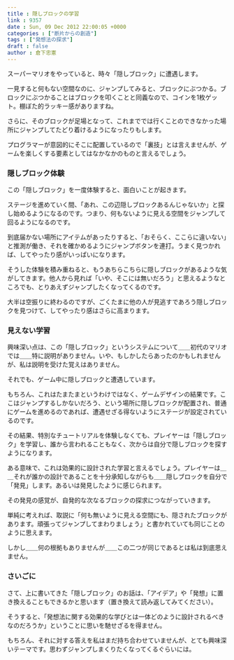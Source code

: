 ```yaml
---
title : 隠しブロックの学習
link : 9357
date : Sun, 09 Dec 2012 22:00:05 +0000
categories : ["断片からの創造"]
tags : ["発想法の探求"]
draft : false
author : 倉下忠憲
---
```


スーパーマリオをやっていると、時々「隠しブロック」に遭遇します。

一見すると何もない空間なのに、ジャンプしてみると、ブロックにぶつかる。ブロックにぶつかることはブロックを叩くことと同義なので、コインを1枚ゲット。棚ぼた的ラッキー感がありますね。

さらに、そのブロックが足場となって、これまででは行くことのできなかった場所にジャンプしてたどり着けるようになったりもします。

プログラマーが意図的にそこに配置しているので「裏技」とは言えませんが、ゲームを楽しくする要素としてはなかなかのものと言えるでしょう。

<h3>隠しブロック体験</h3>
この「隠しブロック」を一度体験すると、面白いことが起きます。

ステージを進めていく間、「あれ、この辺隠しブロックあるんじゃないか」と探し始めるようになるのです。つまり、何もないように見える空間をジャンプして回るようになるのです。

到底届かない場所にアイテムがあったりすると、「おそらく、ここらに違いない」と推測が働き、それを確かめるようにジャンプボタンを連打。うまく見つかれば、してやったり感がいっぱいになります。

そうした体験を積み重ねると、もうあちらこちらに隠しブロックがあるような気がしてきます。他人から見れば「いや、そこには無いだろう」と思えるようなところでも、とりあえずジャンプしたくなってくるのです。

大半は空振りに終わるのですが、ごくたまに他の人が見逃すであろう隠しブロックを見つけて、してやったり感はさらに高まります。

<h3>見えない学習</h3>
興味深い点は、この「隠しブロック」というシステムについて＿＿初代のマリオでは＿＿特に説明がありません。いや、もしかしたらあったのかもしれませんが、私は説明を受けた覚えはありません。

それでも、ゲーム中に隠しブロックと遭遇しています。

もちろん、これはたまたまというわけではなく、ゲームデザインの結果です。ここはジャンプするしかないだろう、という場所に隠しブロックが配置され、普通にゲームを進めるのであれば、遭遇せざる得ないようにステージが設定されているのです。

その結果、特別なチュートリアルを体験しなくても、プレイヤーは「隠しブロック」を学習し、誰から言われることもなく、次からは自分で隠しブロックを探すようになります。

ある意味で、これは効果的に設計された学習と言えるでしょう。プレイヤーは＿＿それが誰かの設計であることを十分承知しながらも＿＿隠しブロックを自分で「発見」します。あるいは発見したように感じられます。

その発見の感覚が、自発的な次なるブロックの探求につながっていきます。

単純に考えれば、取説に「何も無いように見える空間にも、隠されたブロックがあります。頑張ってジャンプしてまわりましょう」と書かれていても同じことのように思えます。

しかし＿＿何の根拠もありませんが＿＿この二つが同じであるとは私は到底思えません。

<h3>さいごに</h3>
さて、上に書いてきた「隠しブロック」のお話は、「アイデア」や「発想」に置き換えることもできるかと思います（置き換えて読み返してみてください）。

そうすると、「発想法に関する効果的な学びとは一体どのように設計されるべきなのだろうか」ということに思いを馳せざるを得ません。

もちろん、それに対する答えを私はまだ持ち合わせていませんが、とても興味深いテーマです。思わずジャンプしまくりたくなってくるぐらいには。